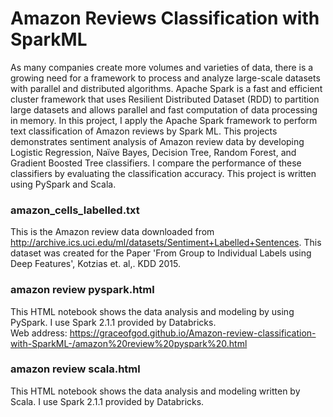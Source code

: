 # Amazon Reviews Classification with SparkML  
As many companies create more volumes and varieties of data, there is a growing need for a framework to process and analyze large-scale datasets with parallel and distributed algorithms. Apache Spark is a fast and efficient cluster framework that uses Resilient Distributed Dataset (RDD) to partition large datasets and allows parallel and fast computation of data processing in memory. 
In this project, I apply the Apache Spark framework to perform text classification of Amazon reviews by Spark ML. This projects demonstrates sentiment analysis of Amazon review data by developing Logistic Regression, Naïve Bayes, Decision Tree, Random Forest, and Gradient Boosted Tree classifiers. I compare the performance of these classifiers by evaluating the classification accuracy. 
This project is written using PySpark and Scala. <br />

### amazon_cells_labelled.txt <br /> 
This is the Amazon review data downloaded from http://archive.ics.uci.edu/ml/datasets/Sentiment+Labelled+Sentences. This dataset was created for the Paper 'From Group to Individual Labels using Deep Features', Kotzias et. al,. KDD 2015.

###  amazon review pyspark.html <br /> 
This HTML notebook shows the data analysis and modeling by using PySpark. I use Spark 2.1.1 provided by Databricks.<br />
Web address:  https://graceofgod.github.io/Amazon-review-classification-with-SparkML-/amazon%20review%20pyspark%20.html

### amazon review scala.html<br /> 
This HTML notebook shows the data analysis and modeling written by Scala. I use Spark 2.1.1 provided by Databricks.
